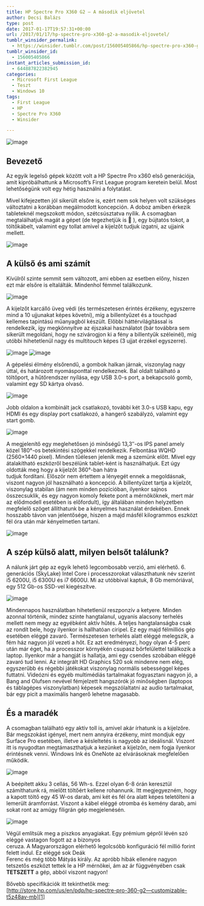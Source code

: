 ```yaml
---
title: HP Spectre Pro X360 G2 – A második eljövetel
author: Decsi Balázs
type: post
date: 2017-01-17T19:57:31+00:00
url: /2017/01/17/hp-spectre-pro-x360-g2-a-masodik-eljovetel/
tumblr_winsider_permalink:
  - https://winsider.tumblr.com/post/156005405866/hp-spectre-pro-x360-g2-a-második-eljövetel
tumblr_winsider_id:
  - 156005405866
instant_articles_submission_id:
  - 644887822382945
categories:
  - Microsoft First League
  - Teszt
  - Windows 10
tags:
  - First League
  - HP
  - Spectre Pro X360
  - Winsider

---
```

![image](https://68.media.tumblr.com/0352793d217a919806df1f2c24e5d24f/tumblr_inline_ojxxm3tkdn1uz1ind_540.jpg)

## Bevezető

Az egyik legelső gépek között volt a HP Spectre Pro x360 első generációja, amit kipróbálhattunk a Microsoft’s First League program keretein belül. Most lehetőségünk volt egy hétig használni a folytatást.

<!-- more -->

Mivel kifejezetten jól sikerült elsőre is, ezért nem sok helyen volt szükséges változtatni a korábban megálmodott koncepción. A doboz amiben érkezik tableteknél megszokott módon, szétcsúsztatva nyílik. A csomagban megtalálhatjuk magát a gépet (de tegezhetjük is 🙂 ), egy bújtatós tokot, a töltőkábelt, valamint egy tollat amivel a kijelzőt tudjuk izgatni, az ujjaink mellett.

![image](https://68.media.tumblr.com/54d34fd54976770b870cea80620b277f/tumblr_inline_ojxzbn04y81uz1ind_540.jpg)

## A külső és ami számít

Kívülről szinte semmit sem változott, ami ebben az esetben előny, hiszen ezt már elsőre is eltalálták. Mindenhol fémmel találkozunk.

![image](https://68.media.tumblr.com/973977f904812b243a10101af54fce56/tumblr_inline_ojxyhhphMK1uz1ind_540.jpg)

A kijelzőt karcálló üveg védi (és természetesen érintés érzékeny, egyszerre mind a 10 ujjunakat képes követni), míg a billentyűzet és a touchpad kellemes tapintású műanyagból készült. Előbbi háttérvilágítással is rendelkezik, így megkönnyítve az éjszakai használatot (bár továbbra sem sikerült megoldani, hogy ne szivárogjon ki a fény a billentyűk széleinél), míg utóbbi hihetetlenül nagy és multitouch képes (3 ujjat érzékel egyszerre).

![image](https://68.media.tumblr.com/5a68ef230f03d1102abe774c619d4d16/tumblr_inline_ojxyomO9SM1uz1ind_540.jpg) ![image](https://68.media.tumblr.com/8a0d564270d59f96ed718d8edaa662a5/tumblr_inline_ojxyozJJF11uz1ind_540.jpg)

A gépelési élmény elsőrendű, a gombok halkan járnak, viszonylag nagy úttal, és határozott nyomásponttal rendelkeznek. Bal oldalt található a töltőport, a hűtőrendszer nyílása, egy USB 3.0-s port, a bekapcsoló gomb, valamint egy SD kártya olvasó.

![image](https://68.media.tumblr.com/6c707370566b7f75fb46144aa2e793c7/tumblr_inline_ojxyptMMPf1uz1ind_540.jpg)

Jobb oldalon a kombinált jack csatlakozó, további két 3.0-s USB kapu, egy HDMI és egy display port csatlakozó, a hangerő szabályzó, valamint egy start gomb.

![image](https://68.media.tumblr.com/d809ab61bd924da863408d2d7cb25439/tumblr_inline_ojxyqhTvi61uz1ind_540.jpg)

A megjelenítő egy meglehetősen jó minőségű 13,3&#8243;-os IPS panel amely közel 180°-os betekintési szögekkel rendelkezik. Felbontása WQHD (2560&#215;1440 pixel). Minden tűélesen jelenik meg a szemünk előtt. Mivel egy átalakítható eszközről beszélünk tablet-ként is használhatjuk. Ezt úgy oldották meg hogy a kijelzőt 360°-ban hátra  
tudjuk fordítani. Először nem értettem a lényegét ennek a megoldásnak, viszont nagyon jól használható a koncepció. A billentyűzet tartja a kijelzőt, viszonylag stabilan (ám nem minden pozícióban, ilyenkor sajnos összecsuklik, és egy nagyon komoly fekete pont a mérnököknek, mert már az elődmodell esetében is előfordult), így általában minden helyzetben megfelelő szöget állíthatunk be a kényelmes használat érdekében. Ennek hosszabb távon van jelentősége, hiszen a majd másfél kilogrammos eszközt fél óra után már kényelmetlen tartani.

![image](https://68.media.tumblr.com/dbe1d11a871ea1395178662b44967b41/tumblr_inline_ojxyyiOlJ01uz1ind_540.jpg)

## A szép külső alatt, milyen belsőt találunk?

A nálunk járt gép az egyik lehető legcombosabb verzió, ami elérhető. 6. generációs (SkyLake) Intel Core i processzorokat választhatunk név szerint i5 6200U, i5 6300U és i7 6600U. Mi az utóbbival kaptuk, 8 Gb memóriával,  
egy 512 Gb-os SSD-vel kiegészítve.

![image](https://68.media.tumblr.com/a0f8f0cde96dc7b6e1334a065307811e/tumblr_inline_ojxz2uwAtk1uz1ind_540.jpg)

Mindennapos használatban hihetetlenül reszponzív a ketyere. Minden azonnal történik, mindez szinte hangtalanul, ugyanis alacsony terhelés mellett nem megy az egyébként aktív hűtés. A teljes hangtalanságba csak az rondít bele, hogy ilyenkor is hallhatóan ciripel. Ez egy majd félmilliós gép esetében eléggé zavaró. Természetesen terhelés alatt eléggé melegszik, a fém ház nagyon jól vezeti a hőt. Ez azt eredményezi, hogy olyan 4-5 perc után már éget, ha a processzor környékén csupasz bőrfelülettel találkozik a laptop. Ilyenkor már a hangját is hallatja, ami egy csendes szobában eléggé zavaró tud lenni. Az integrált HD Graphics 520 sok mindenre nem elég, egyszerűbb és régebbi játékokat viszonylag normális sebességgel képes futtatni. Videózni és egyéb multimédiás tartalmakat fogyasztani nagyon jó, a Bang and Olufsen nevével fémjelzett hangszórók jó minőségben (laptopos és táblagépes viszonylatban) képesek megszólaltatni az audio tartalmakat, bár egy picit a maximális hangerő lehetne magasabb.

## És a maradék

A csomagban található egy aktív toll is, amivel akár írhatunk is a kijelzőre. Bár megszokást igényel, mert nem annyira érzékeny, mint mondjuk egy Surface Pro esetében, illetve a késleltetés is nagyobb az ideálisnál. Viszont itt is nyugodtan megtámaszthatjuk a kezünket a kijelzőn, nem fogja ilyenkor érintésnek venni. Windows Ink és OneNote az elvárásoknak megfelelően működik.

![image](https://68.media.tumblr.com/1eddee768b072e2f38efdf1631c9c582/tumblr_inline_ojxz7c4Xqy1uz1ind_540.jpg)

A beépített akku 3 cellás, 56 Wh-s. Ezzel olyan 6-8 órán keresztül számíthatunk rá, mielőtt töltőért kellene rohannunk. Itt megjegyezném, hogy a kapott töltő egy 45 W-os darab, ami két és fél óra alatt képes teletölteni a  
lemerült áramforrást. Viszont a kábel eléggé otromba és kemény darab, ami sokat ront az amúgy filigrán gép megjelenésén.

![image](https://68.media.tumblr.com/e34651b402b903a0ed2f1ee4bc730e94/tumblr_inline_ojxz4qgTPU1uz1ind_540.jpg)

Végül említsük meg a piszkos anyagiakat. Egy prémium gépről lévén szó eléggé vastagon fogott az a bizonyos  
ceruza. A Magyarországon elérhető legolcsóbb konfiguráció fél millió forint felett indul. Ez eléggé sok Deák  
Ferenc és még több Mátyás király. Az apróbb hibák ellenére nagyon tetszetős eszközt tettek le a HP mérnökei, ám az ár függvényében csak **TETSZETT** a gép, abból viszont nagyon!

Bővebb specifikációk itt tekinthetők meg:  
[http://store.hp.com/us/en/pdp/hp-spectre-pro-360-g2—customizable-t5z48av-mb][1]

 [1]: http://store.hp.com/us/en/pdp/hp-spectre-pro-360-g2---customizable-t5z48av-mb